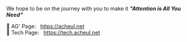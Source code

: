 We hope to be on the journey with you to make it ***"Attention is All You Need"***

🚀 AG' Page: &nbsp; https://acheul.net <br>
🔬 Tech Page: &nbsp; https://tech.acheul.net
